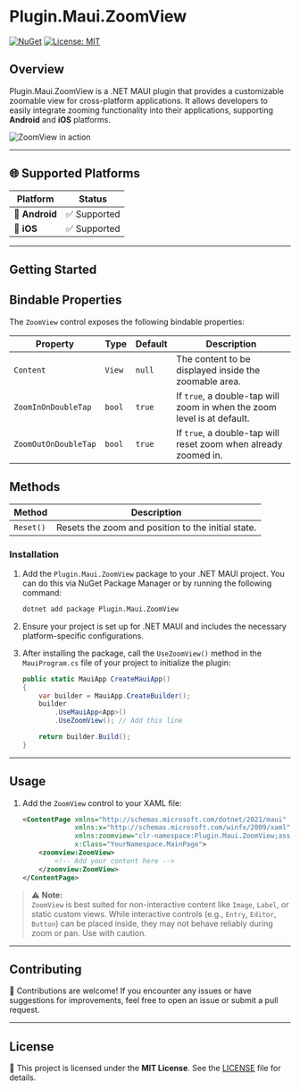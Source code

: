 # Plugin.Maui.ZoomView
[![NuGet](https://img.shields.io/nuget/v/Plugin.Maui.ZoomView.svg)](https://www.nuget.org/packages/Plugin.Maui.ZoomView/) [![License: MIT](https://img.shields.io/badge/license-MIT-blue.svg)](https://opensource.org/licenses/MIT)


## Overview
Plugin.Maui.ZoomView is a .NET MAUI plugin that provides a customizable zoomable view for cross-platform applications. It allows developers to easily integrate zooming functionality into their applications, supporting **Android** and **iOS** platforms.


![ZoomView in action](https://github.com/user-attachments/assets/93c125ce-aded-4413-8187-9cea2a557b7b)

---
## 🌐 Supported Platforms

| Platform        | Status        |
|----------------|----------------|
| 🤖 **Android**  | ✅ Supported   |
| 🍎 **iOS**      | ✅ Supported   |


---

## Getting Started
## Bindable Properties

The `ZoomView` control exposes the following bindable properties:

| Property              | Type    | Default | Description |
|-----------------------|---------|---------|-------------|
| `Content`             | `View`  | `null`  | The content to be displayed inside the zoomable area. |
| `ZoomInOnDoubleTap`   | `bool`  | `true`  | If `true`, a double-tap will zoom in when the zoom level is at default. |
| `ZoomOutOnDoubleTap`  | `bool`  | `true`  | If `true`, a double-tap will reset zoom when already zoomed in. |


## Methods

| Method   | Description |
|----------|-------------|
| `Reset()` | Resets the zoom and position to the initial state. |





### Installation
1. Add the `Plugin.Maui.ZoomView` package to your .NET MAUI project. You can do this via NuGet Package Manager or by running the following command:
   ```bash
   dotnet add package Plugin.Maui.ZoomView
   ```

2. Ensure your project is set up for .NET MAUI and includes the necessary platform-specific configurations.

3. After installing the package, call the `UseZoomView()` method in the `MauiProgram.cs` file of your project to initialize the plugin:
   ```csharp
   public static MauiApp CreateMauiApp()
   {
       var builder = MauiApp.CreateBuilder();
       builder
           .UseMauiApp<App>()
           .UseZoomView(); // Add this line

       return builder.Build();
   }
   ```

---

## Usage

1. Add the `ZoomView` control to your XAML file:
   ```xml
   <ContentPage xmlns="http://schemas.microsoft.com/dotnet/2021/maui"
                xmlns:x="http://schemas.microsoft.com/winfx/2009/xaml"
                xmlns:zoomview="clr-namespace:Plugin.Maui.ZoomView;assembly=Plugin.Maui.ZoomView"
                x:Class="YourNamespace.MainPage">
       <zoomview:ZoomView>
           <!-- Add your content here -->
       </zoomview:ZoomView>
   </ContentPage>
   ```
> ⚠️ **Note:**  
> `ZoomView` is best suited for non-interactive content like `Image`, `Label`, or static custom views. While interactive controls (e.g., `Entry`, `Editor`, `Button`) can be placed inside, they may not behave reliably during zoom or pan. Use with caution.

---

## Contributing
🤝 Contributions are welcome! If you encounter any issues or have suggestions for improvements, feel free to open an issue or submit a pull request.

---

## License
📜 This project is licensed under the **MIT License**. See the [LICENSE](LICENSE) file for details.

